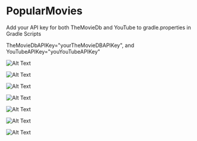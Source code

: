 # PopularMovies

Add your API key for both TheMovieDb and YouTube to gradle.properties in Gradle Scripts

TheMovieDbAPIKey="yourTheMovieDBAPIKey", and YouTubeAPIKey="youYouTubeAPIKey"

![Alt Text](https://github.com/jfussinger/PopularMovies/blob/Revised/Top%20Rated%20Movies.png)

![Alt Text](https://github.com/jfussinger/PopularMovies/blob/Revised/Popular%20Movies.png)

![Alt Text](https://github.com/jfussinger/PopularMovies/blob/Revised/Detail%20Screen.png)

![Alt Text](https://github.com/jfussinger/PopularMovies/blob/Revised/Add%20to%20Favorites.png)

![Alt Text](https://github.com/jfussinger/PopularMovies/blob/Revised/Videos%20and%20Reviews.png)

![Alt Text](https://github.com/jfussinger/PopularMovies/blob/Revised/YouTube%20Activity%20Portrait%20Still%20Image.png)

![Alt Text](https://github.com/jfussinger/PopularMovies/blob/Revised/Favorite%20Movies.png)





